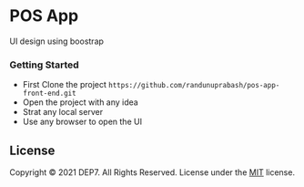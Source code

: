 # POS App 
UI design using boostrap

### Getting Started
* First Clone the project
`https://github.com/randunuprabash/pos-app-front-end.git`
* Open the project with any idea 
* Strat any local server
* Use any browser to open the UI



## License
Copyright © 2021 DEP7. All Rights Reserved.
License under the [MIT](LICENSE) license.
